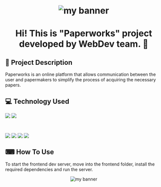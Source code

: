 <h1 align="center">
  <img src="https://user-images.githubusercontent.com/57244622/168282989-1aa0f4ec-01d4-4569-aea7-779226cab548.png" alt="my banner">
</p>

<h1 align="center">
Hi! This is "Paperworks" project developed by WebDev team. 👋
</h1>

## 📖 Project Description

Paperworks is an online platform that allows communication between the user and papermakers to simplify the process of acquiring the necessary papers.

## 💻 Technology Used

![](https://img.shields.io/badge/Code-React-informational?style=flat&logo=react&color=61DAFB)
![](https://img.shields.io/badge/Code-PostgreSQL-informational?style=flat&logo=PostgreSQL&color=336791)

</br>

![](https://img.shields.io/badge/Tools-Figma-informational?style=flat&logo=Figma&color=F24E1E)
![](https://img.shields.io/badge/Tools-NPM-informational?style=flat&logo=NPM&color=CB3837)
![](https://img.shields.io/badge/Tools-Git-informational?style=flat&logo=Git&color=F05032)
![](https://img.shields.io/badge/Tools-GitHub-informational?style=flat&logo=GitHub&color=181717)

## ⌨ How To Use

To start the frontend dev server, move into the frontend folder, install the required dependencies and run the server.

<p align="center">
  <img src="https://user-images.githubusercontent.com/57244622/168281641-e8951a93-9102-4b46-9b06-6bc48b262e9c.png" alt="my banner">
</p>
